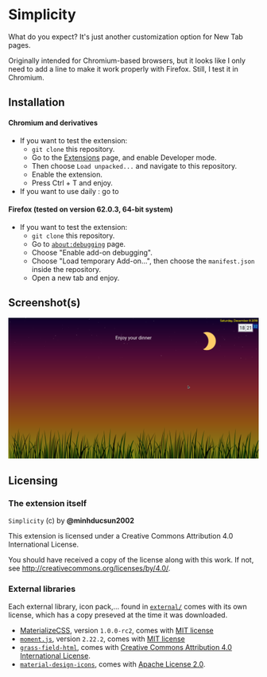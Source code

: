 # Simplicity
What do you expect? It's just another customization option for New Tab pages.

Originally intended for Chromium-based browsers, but it looks like I only need to add a line
to make it work properly with Firefox. Still, I test it in Chromium.

## Installation
#### Chromium and derivatives
- If you want to test the extension:
  - `git clone` this repository.
  - Go to the [Extensions](chrome://extensions) page, and enable Developer mode.
  - Then choose `Load unpacked...` and navigate to this repository.
  - Enable the extension.
  - Press Ctrl + T and enjoy.
- If you want to use daily : go to

#### Firefox (tested on version 62.0.3, 64-bit system)
- If you want to test the extension:
  - `git clone` this repository.
  - Go to [`about:debugging`](about:debugging) page.
  - Choose "Enable add-on debugging".
  - Choose "Load temporary Add-on...", then choose the `manifest.json` inside the repository.
  - Open a new tab and enjoy.

## Screenshot(s)
![Screenshot 1](examples/Screenshot_2018-10-20_21-57-33.png)

## Licensing
### The extension itself
`Simplicity` (c) by **@minhducsun2002**

This extension is licensed under a Creative Commons Attribution 4.0 International License.

You should have received a copy of the license along with this
work. If not, see <http://creativecommons.org/licenses/by/4.0/>.

### External libraries
Each external library, icon pack,... found in [`external/`](external/) comes with its own license, which has
a copy preseved at the time it was downloaded.
- [MaterializeCSS](external/materialize/README.md), version `1.0.0-rc2`, comes with [MIT license](external/materialize/LICENSE)
- [`moment.js`](http://momentjs.com), version `2.22.2`, comes with [MIT license](external/materialize/LICENSE)
- [`grass-field-html`](https://github.com/minhducsun2002/grass-field-html), comes with [Creative Commons Attribution 4.0 International License](https://github.com/minhducsun2002/grass-field-html/blob/master/LICENSE).
- [`material-design-icons`](https://github.com/google/material-design-icons), comes with [Apache License 2.0](external/material-icons/LICENSE).

